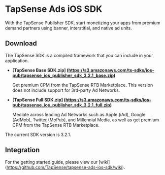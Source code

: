 # TapSense Ads iOS SDK

With the TapSense Publisher SDK, start monetizing your apps from premium demand partners using banner, interstitial, and native ad units.

## Download

The TapSense SDK is a compiled framework that you can include in your application.

* **[TapSense Base SDK.zip] (https://s3.amazonaws.com/ts-sdks/ios-pub/tapsense_ios_publisher_sdk_3.2.1_base.zip)**

  Get premium CPM from the TapSense RTB Marketplace. This version does not include support for 3rd-party Ad Networks.

* **[TapSense Full SDK.zip] (https://s3.amazonaws.com/ts-sdks/ios-pub/tapsense_ios_publisher_sdk_3.2.1_full.zip)**

  Mediate across leading Ad Networks such as Apple (iAd), Google (AdMob), Twitter (MoPub), and Millennial Media, as well as get premium CPM from the TapSense RTB Marketplace.

The current SDK version is 3.2.1.

## Integration
For the getting started guide, please view our [wiki] (https://github.com/TapSense/tapsense-ads-ios-sdk/wiki).
